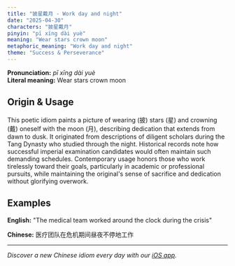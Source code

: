 ```yaml
---
title: "披星戴月 - Work day and night"
date: "2025-04-30"
characters: "披星戴月"
pinyin: "pī xīng dài yuè"
meaning: "Wear stars crown moon"
metaphoric_meaning: "Work day and night"
theme: "Success & Perseverance"
---
```


**Pronunciation:** *pī xīng dài yuè*  
**Literal meaning:** Wear stars crown moon

## Origin & Usage

This poetic idiom paints a picture of wearing (披) stars (星) and crowning (戴) oneself with the moon (月), describing dedication that extends from dawn to dusk. It originated from descriptions of diligent scholars during the Tang Dynasty who studied through the night. Historical records note how successful imperial examination candidates would often maintain such demanding schedules. Contemporary usage honors those who work tirelessly toward their goals, particularly in academic or professional pursuits, while maintaining the original's sense of sacrifice and dedication without glorifying overwork.

## Examples

**English:** "The medical team worked around the clock during the crisis"

**Chinese:** 医疗团队在危机期间昼夜不停地工作

---

*Discover a new Chinese idiom every day with our [iOS app](https://apps.apple.com/us/app/daily-chinese-idioms/id6740611324).*
